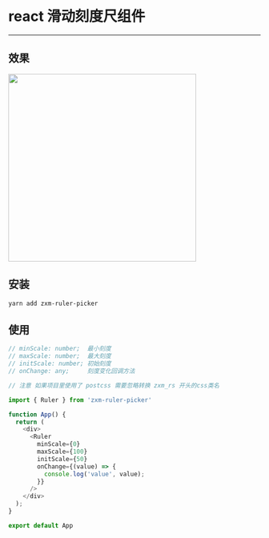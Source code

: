 # react 滑动刻度尺组件
----

## 效果
<img src="https://s1.ax1x.com/2022/12/18/zbJIBV.png" style="width: 375px" />

## 安装
```yarn add zxm-ruler-picker```


## 使用

```javascript
// minScale: number;  最小刻度
// maxScale: number;  最大刻度
// initScale: number; 初始刻度
// onChange: any;     刻度变化回调方法

// 注意 如果项目里使用了 postcss 需要忽略转换 zxm_rs 开头的css类名
```



```javascript
import { Ruler } from 'zxm-ruler-picker'

function App() {
  return (
    <div>
      <Ruler
        minScale={0}
        maxScale={100}
        initScale={50}
        onChange={(value) => {
          console.log('value', value);
        }}
      />
    </div>
  );
}

export default App
```